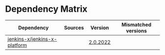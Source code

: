 # Dependency Matrix

Dependency | Sources | Version | Mismatched versions
---------- | ------- | ------- | -------------------
[jenkins-x/jenkins-x-platform](https://github.com/jenkins-x/jenkins-x-platform) |  | [2.0.2022](https://github.com/jenkins-x/jenkins-x-platform/releases/tag/v2.0.2022) | 
